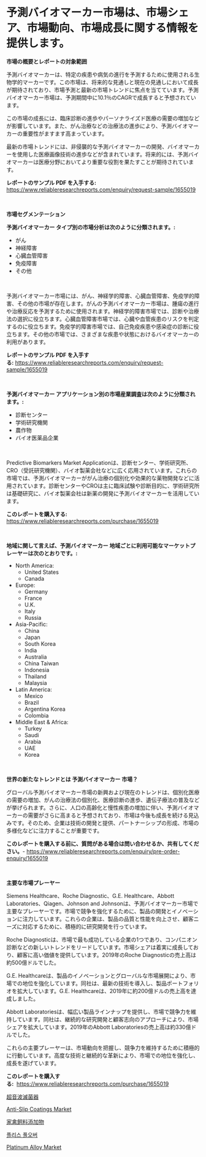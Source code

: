 <p><h1>予測バイオマーカー市場は、市場シェア、市場動向、市場成長に関する情報を提供します。</h1></p><p><strong>市場の概要とレポートの対象範囲</strong></p>
<p><p>予測バイオマーカーは、特定の疾患や病気の進行を予測するために使用される生物学的マーカーです。この市場は、将来的な見通しと現在の見通しにおいて成長が期待されており、市場予測と最新の市場トレンドに焦点を当てています。予測バイオマーカー市場は、予測期間中に10.1％のCAGRで成長すると予想されています。</p><p>この市場の成長には、臨床診断の進歩やパーソナライズド医療の需要の増加などが影響しています。また、がん治療などの治療法の進歩により、予測バイオマーカーの重要性がますます高まっています。</p><p>最新の市場トレンドには、非侵襲的な予測バイオマーカーの開発、バイオマーカーを使用した医療画像技術の進歩などが含まれています。将来的には、予測バイオマーカーは医療分野においてより重要な役割を果たすことが期待されています。</p></p>
<p><strong>レポートのサンプル PDF を入手する:</strong> <a href="https://www.reliableresearchreports.com/enquiry/request-sample/1655019">https://www.reliableresearchreports.com/enquiry/request-sample/1655019</a></p>
<p>&nbsp;</p>
<p><strong>市場セグメンテーション</strong></p>
<p><strong>予測バイオマーカー タイプ別の市場分析は次のように分類されます。:</strong></p>
<p><ul><li>がん</li><li>神経障害</li><li>心臓血管障害</li><li>免疫障害</li><li>その他</li></ul></p>
<p>&nbsp;</p>
<p><p>予測バイオマーカー市場には、がん、神経学的障害、心臓血管障害、免疫学的障害、その他の市場が存在します。がんの予測バイオマーカー市場は、腫瘍の進行や治療反応を予測するために使用されます。神経学的障害市場では、診断や治療法の選択に役立ちます。心臓血管障害市場では、心臓や血管疾患のリスクを判定するのに役立ちます。免疫学的障害市場では、自己免疫疾患や感染症の診断に役立ちます。その他の市場では、さまざまな疾患や状態におけるバイオマーカーの利用があります。</p></p>
<p><strong>レポートのサンプル PDF を入手する:</strong>&nbsp;<a href="https://www.reliableresearchreports.com/enquiry/request-sample/1655019">https://www.reliableresearchreports.com/enquiry/request-sample/1655019</a></p>
<p>&nbsp;</p>
<p><strong> 予測バイオマーカー アプリケーション別の市場産業調査は次のように分類されます。:</strong></p>
<p><ul><li>診断センター</li><li>学術研究機関</li><li>農作物</li><li>バイオ医薬品企業</li></ul></p>
<p>&nbsp;</p>
<p><p>Predictive Biomarkers Market Applicationは、診断センター、学術研究所、CRO（受託研究機関）、バイオ製薬会社などに広く応用されています。これらの市場では、予測バイオマーカーががん治療の個別化や効果的な薬物開発などに活用されています。診断センターやCROは主に臨床試験や診断目的に、学術研究所は基礎研究に、バイオ製薬会社は新薬の開発に予測バイオマーカーを活用しています。</p></p>
<p><strong>このレポートを購入する:</strong>&nbsp; <a href="https://www.reliableresearchreports.com/purchase/1655019">https://www.reliableresearchreports.com/purchase/1655019</a></p>
<p>&nbsp;</p>
<p><strong>地域に関して言えば、予測バイオマーカー 地域ごとに利用可能なマーケットプレーヤーは次のとおりです。:</strong></p>
<p><ul>
    <li>
        North America:
        <ul>
            <li>United States</li>
            <li>Canada</li>
        </ul>
    </li>
    <li>
        Europe:
        <ul>
            <li>Germany</li>
            <li>France</li>
            <li>U.K.</li>
            <li>Italy</li>
            <li>Russia</li>
        </ul>
    </li>
    <li>
        Asia-Pacific:
        <ul>
            <li>China</li>
            <li>Japan</li>
            <li>South Korea</li>
            <li>India</li>
            <li>Australia</li>
            <li>China Taiwan</li>
            <li>Indonesia</li>
            <li>Thailand</li>
            <li>Malaysia</li>
        </ul>
    </li>
    <li>
        Latin America:
        <ul>
            <li>Mexico</li>
            <li>Brazil</li>
            <li>Argentina Korea</li>
            <li>Colombia</li>
        </ul>
    </li>
    <li>
        Middle East & Africa:
        <ul>
            <li>Turkey</li>
            <li>Saudi</li>
            <li>Arabia</li>
            <li>UAE</li>
            <li>Korea</li>
        </ul>
    </li>
    </ul></p>
<p>&nbsp;</p>
<p><strong>世界の新たなトレンドとは 予測バイオマーカー 市場？</strong></p>
<p><p>グローバル予測バイオマーカー市場の新興および現在のトレンドは、個別化医療の需要の増加、がんの治療法の個別化、医療診断の進歩、遺伝子療法の普及などが挙げられます。さらに、人口の高齢化と慢性疾患の増加に伴い、予測バイオマーカーの需要がさらに高まると予想されており、市場は今後も成長を続ける見込みです。そのため、企業は技術の開発と提供、パートナーシップの形成、市場の多様化などに注力することが重要です。</p></p>
<p><strong>このレポートを購入する前に、質問がある場合は問い合わせるか、共有してください。</strong>- <a href="https://www.reliableresearchreports.com/enquiry/pre-order-enquiry/1655019">https://www.reliableresearchreports.com/enquiry/pre-order-enquiry/1655019</a></p>
<p>&nbsp;</p>
<p><strong>主要な市場プレーヤー</strong></p>
<p><p>Siemens Healthcare、Roche Diagnostic、G.E. Healthcare、Abbott Laboratories、Qiagen、Johnson and Johnsonは、予測バイオマーカー市場で主要なプレーヤーです。市場で競争を強化するために、製品の開発とイノベーションに注力しています。これらの企業は、製品の品質と性能を向上させ、顧客ニーズに対応するために、積極的に研究開発を行っています。</p><p>Roche Diagnosticは、市場で最も成功している企業の1つであり、コンパニオン診断などの新しいトレンドをリードしています。市場シェアは着実に成長しており、顧客に高い価値を提供しています。2019年のRoche Diagnosticの売上高は約500億ドルでした。</p><p>G.E. Healthcareは、製品のイノベーションとグローバルな市場展開により、市場での地位を強化しています。同社は、最新の技術を導入し、製品ポートフォリオを拡大しています。G.E. Healthcareは、2019年に約200億ドルの売上高を達成しました。</p><p>Abbott Laboratoriesは、幅広い製品ラインナップを提供し、市場で競争力を維持しています。同社は、継続的な研究開発と顧客志向のアプローチにより、市場シェアを拡大しています。2019年のAbbott Laboratoriesの売上高は約330億ドルでした。</p><p>これらの主要プレーヤーは、市場動向を把握し、競争力を維持するために積極的に行動しています。高度な技術と継続的な革新により、市場での地位を強化し、成長を遂げています。</p></p>
<p><strong>このレポートを購入する:</strong>&nbsp;&nbsp;<a href="https://www.reliableresearchreports.com/purchase/1655019">https://www.reliableresearchreports.com/purchase/1655019</a></p>
<p><p><a href="https://medium.com/@alioukaye1/%E8%B6%85%E9%9F%B3%E6%B3%A2%E6%AE%BA%E8%8F%8C%E5%99%A8%E5%B8%82%E5%A0%B4%E3%81%AF-2031%E5%B9%B4%E3%81%BE%E3%81%A7%E3%81%AE%E5%B8%82%E5%A0%B4%E3%82%B7%E3%82%A7%E3%82%A2-%E3%82%B5%E3%82%A4%E3%82%BA-%E4%BA%88%E6%B8%AC%E3%82%92%E4%B8%AD%E5%BF%83%E3%81%AB%E5%B1%95%E9%96%8B%E3%81%97%E3%81%A6%E3%81%84%E3%81%BE%E3%81%99-80f9694d420e">超音波滅菌器</a></p><p><a href="https://www.linkedin.com/pulse/anti-slip-coatings-market-centers-aspects-growth-share-opportunity-2yipf?trackingId=7a0BhSt2gxusQx9EtkEB5Q%3D%3D">Anti-Slip Coatings Market</a></p><p><a href="https://github.com/zoetazuur/Market-Research-Report-List-1/blob/main/364388512997.md">家禽飼料添加物</a></p><p><a href="https://medium.com/@flower89678/%ED%94%8C%EB%A6%AC%EC%8A%A4-%ED%92%80%EC%98%A4%EB%B2%84-%EC%8B%9C%EC%9E%A5-%EC%8B%9C%EC%9E%A5-cagr-%EC%8B%9C%EC%9E%A5-%EB%8F%99%ED%96%A5-%EB%B0%8F-%EC%84%B1%EC%9E%A5-%EC%A0%84%EB%9E%B5%EC%97%90-%EB%8C%80%ED%95%9C-%ED%86%B5%EC%B0%B0%EB%A0%A5-632926a1ae8a">플리스 풀오버</a></p><p><a href="https://www.linkedin.com/pulse/decoding-platinum-alloy-market-deep-dive-latest-trends-moc3f?trackingId=zeonsKdJfn7kJL4u8AW0Qg%3D%3D">Platinum Alloy Market</a></p></p>